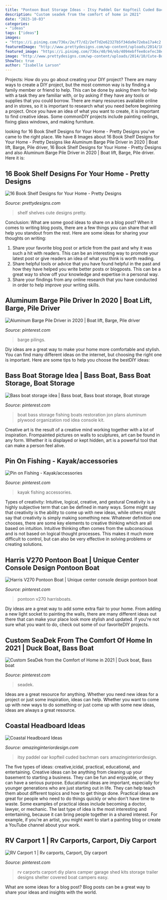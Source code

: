 ```yaml
---
title: "Pontoon Boat Storage Ideas - Itsy Paddel Oar Kopfteil Cuded Bachman Oars Amazinginteriordesign"
description: "Custom seadek from the comfort of home in 2021"
date: "2023-10-03"
categories:
- "ideas"
tags: ["ideas"]
images:
- "https://i.pinimg.com/736x/2e/f7/d2/2ef7d2e62327b5f34da9e72eba17a4c2.jpg"
featuredImage: "http://www.prettydesigns.com/wp-content/uploads/2014/10/Cute-Book-Shelves.jpg"
featured_image: "https://i.pinimg.com/736x/40/94/eb/4094ebffee8cefec38e6f8e61a25e9de.jpg"
image: "http://www.prettydesigns.com/wp-content/uploads/2014/10/Cute-Book-Shelves.jpg"
ShowToc: true
author: "Isabelle Larson"
---
```



Projects: How do you go about creating your DIY project?
There are many ways to create a DIY project, but the most common way is by finding a family member or friend to help. This can be done by asking them for help with a task they are familiar with, or by asking if they have any tools or supplies that you could borrow. There are many resources available online and in stores, so it is important to research what you need before beginning a project. Once you have an idea of what you want to create, it is important to find creative ideas. Some commonDIY projects include painting ceilings, fixing glass windows, and making furniture.

	

		
looking for 16 Book Shelf Designs for Your Home - Pretty Designs you've came to the right place. We have 8 Images about 16 Book Shelf Designs for Your Home - Pretty Designs like Aluminum Barge Pile Driver in 2020 | Boat lift, Barge, Pile driver, 16 Book Shelf Designs for Your Home - Pretty Designs and also Aluminum Barge Pile Driver in 2020 | Boat lift, Barge, Pile driver. Here it is:
		
    
## 16 Book Shelf Designs For Your Home - Pretty Designs

<img loading=lazy src="http://www.prettydesigns.com/wp-content/uploads/2014/10/Cute-Book-Shelves.jpg" onerror="this.onerror=null;this.src='https://tse4.mm.bing.net/th?id=OIP.NfW3fs-KjpCkdNMnJqktBQHaMi&amp;pid=15.1';" alt="16 Book Shelf Designs for Your Home - Pretty Designs">

_Source: prettydesigns.com_

>shelf shelves cute designs pretty. 

	

Conclusion: What are some good ideas to share on a blog post?
When it comes to writing blog posts, there are a few things you can share that will help you standout from the rest. Here are some ideas for sharing your thoughts on writing:
1. Share your favorite blog post or article from the past and why it was such a hit with readers. This can be an interesting way to promote your latest post or give readers an idea of what you think is worth reading. 
2. Share helpful tools or advice that you have found helpful in the past and how they have helped you write better posts or blogposts. This can be a great way to show off your knowledge and expertise in a personal way. 
3. Share your findings from any online research that you have conducted in order to help improve your writing skills.

    
## Aluminum Barge Pile Driver In 2020 | Boat Lift, Barge, Pile Driver

<img loading=lazy src="https://i.pinimg.com/736x/cb/63/20/cb632016d24e0d37ececca62c806c5d6.jpg" onerror="this.onerror=null;this.src='https://tse3.mm.bing.net/th?id=OIP.uxV3eE7g0cn2j71VqdMd3gHaJ3&amp;pid=15.1';" alt="Aluminum Barge Pile Driver in 2020 | Boat lift, Barge, Pile driver">

_Source: pinterest.com_

>barge pilings. 

	

Diy ideas are a great way to make your home more comfortable and stylish. You can find many different ideas on the internet, but choosing the right one is important. Here are some tips to help you choose the bestDIY ideas:

    
## Bass Boat Storage Idea | Bass Boat, Bass Boat Storage, Boat Storage

<img loading=lazy src="https://i.pinimg.com/736x/52/7d/34/527d343f84a422b9e7f77eb830ea013c--bass-boat-ideas-fishing-tips.jpg" onerror="this.onerror=null;this.src='https://tse4.mm.bing.net/th?id=OIP.I-nT4X-o6DN_FTiLph5oKQAAAA&amp;pid=15.1';" alt="Bass boat storage idea | Bass boat, Bass boat storage, Boat storage">

_Source: pinterest.com_

>boat bass storage fishing boats restoration jon plans aluminum plywood organization rod idea console kit. 

	

Creative art is the result of a creative mind working together with a lot of inspiration. Frompainted pictures on walls to sculptures, art can be found in any form. Whether it is displayed or kept hidden, art is a powerful tool that can make a person feel alive.

    
## Pin On Fishing - Kayak/accessories

<img loading=lazy src="https://i.pinimg.com/736x/40/94/eb/4094ebffee8cefec38e6f8e61a25e9de.jpg" onerror="this.onerror=null;this.src='https://tse1.mm.bing.net/th?id=OIP.KgBnSwygD2z2elQVDJxl3AHaJ4&amp;pid=15.1';" alt="Pin on Fishing - Kayak/accessories">

_Source: pinterest.com_

>kayak fishing accessories. 

	

Types of creativity: Intuitive, logical, creative, and gestural
Creativity is a highly subjective term that can be defined in many ways. Some might say that creativity is the ability to come up with new ideas, while others might say that creativity is simply making something new. Whatever definition one chooses, there are some key elements to creative thinking which are all based on intuition. Intuitive thinking often comes from the subconscious and is not based on logical thought processes. This makes it much more difficult to control, but can also be very effective in solving problems or creating solutions.

    
## Harris V270 Pontoon Boat | Unique Center Console Design Pontoon Boat

<img loading=lazy src="https://i.pinimg.com/736x/70/d9/3b/70d93ba45a57780820f4d25d13205e47--toilets-pumps.jpg" onerror="this.onerror=null;this.src='https://tse4.mm.bing.net/th?id=OIP.BVqphJgiiBJjGCXrj0c_aAHaE6&amp;pid=15.1';" alt="Harris V270 Pontoon Boat | Unique center console design pontoon boat">

_Source: pinterest.com_

>pontoon v270 harrisboats. 

	

Diy ideas are a great way to add some extra flair to your home. From adding a new light socket to painting the walls, there are many different ideas out there that can make your place look more stylish and updated. If you're not sure what you want to do, check out some of our favoriteDIY projects.

    
## Custom SeaDek From The Comfort Of Home In 2021 | Duck Boat, Bass Boat

<img loading=lazy src="https://i.pinimg.com/736x/2e/f7/d2/2ef7d2e62327b5f34da9e72eba17a4c2.jpg" onerror="this.onerror=null;this.src='https://tse1.mm.bing.net/th?id=OIP.mjay_9xVYsJZYFqN87zpCwHaJ3&amp;pid=15.1';" alt="Custom SeaDek from the Comfort of Home in 2021 | Duck boat, Bass boat">

_Source: pinterest.com_

>seadek. 

	

Ideas are a great resource for anything. Whether you need new ideas for a project or just some inspiration, ideas can help. Whether you want to come up with new ways to do something or just come up with some new ideas, ideas are always a great resource.

    
## Coastal Headboard Ideas

<img loading=lazy src="https://www.amazinginteriordesign.com/wp-content/uploads/2021/07/6-4.jpg" onerror="this.onerror=null;this.src='https://tse3.mm.bing.net/th?id=OIP.l97YT1HNZrJaKxuqueRHwgHaLH&amp;pid=15.1';" alt="Coastal Headboard Ideas">

_Source: amazinginteriordesign.com_

>itsy paddel oar kopfteil cuded bachman oars amazinginteriordesign. 

	

The five types of ideas: creative,icidal, practical, educational, and entertaining.
Creative ideas can be anything from cleaning up your basement to starting a business. They can be fun and enjoyable, or they can have a serious purpose. Educational ideas are important, especially for younger generations who are just starting out in life. They can help teach them about different topics and how to get things done. Practical ideas are great for people who need to do things quickly or who don't have time to waste. Some examples of practical ideas include becoming a doctor, lawyer, or mechanic. The last type of idea is the most interesting and entertaining, because it can bring people together in a shared interest. For example, if you're an artist, you might want to start a painting blog or create a YouTube channel about your work.

    
## RV Carport 1 | Rv Carports, Carport, Diy Carport

<img loading=lazy src="https://i.pinimg.com/736x/ab/e7/d7/abe7d7936f89ff0e249455111044861f.jpg" onerror="this.onerror=null;this.src='https://tse3.mm.bing.net/th?id=OIP.47WUU7SNfsgPEN-ir0pOtgHaGh&amp;pid=15.1';" alt="RV Carport 1 | Rv carports, Carport, Diy carport">

_Source: pinterest.com_

>rv carports carport diy plans camper garage shed kits storage trailer designs shelter covered boat campers easy. 

	

What are some ideas for a blog post?
Blog posts can be a great way to share your ideas and insights with the world.

